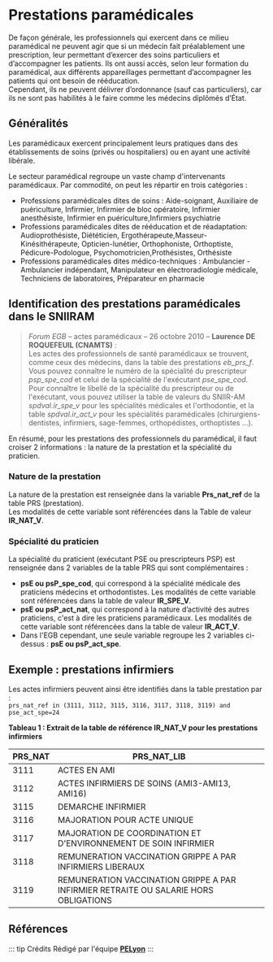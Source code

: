 # Prestations paramédicales
<!-- SPDX-License-Identifier: MPL-2.0 -->

De façon générale, les professionnels qui exercent dans ce milieu paramédical ne peuvent agir que si un médecin fait préalablement une prescription, 
leur permettant d’exercer des soins particuliers et d’accompagner les patients. Ils ont aussi accès, selon leur formation du paramédical,
aux différents appareillages permettant d’accompagner les patients qui ont besoin de rééducation.\
Cependant, ils ne peuvent délivrer d’ordonnance (sauf cas particuliers), car ils ne sont pas habilités à le faire comme les médecins diplômés d’État. 

## Généralités

Les paramédicaux exercent principalement leurs pratiques dans des établissements de soins (privés ou hospitaliers) ou en ayant une activité libérale.

Le secteur paramédical regroupe un vaste champ d'intervenants paramédicaux.
Par commodité, on peut les répartir en trois catégories :
* Professions paramédicales dites de soins :  Aide-soignant, Auxiliaire de puériculture, Infirmier, Infirmier de bloc opératoire, Infirmier anesthésiste, Infirmier en puériculture,Infirmiers psychiatrie
* Professions paramédicales dites de rééducation et de réadaptation: Audioprothésiste, Diététicien, Ergothérapeute,Masseur-Kinésithérapeute, Opticien-lunétier, Orthophoniste, Orthoptiste, Pédicure-Podologue, Psychomotricien,Prothésistes, Orthésiste
* Professions paramédicales dites médico-techniques : Ambulancier - Ambulancier indépendant, Manipulateur en électroradiologie médicale, Techniciens de laboratoires, Préparateur en pharmacie

## Identification des prestations paramédicales dans le SNIIRAM

>*Forum EGB* – actes paramédicaux – 26 octobre 2010 – **Laurence DE ROQUEFEUIL (CNAMTS)** :  
>Les actes des professionnels de santé paramédicaux se trouvent, comme ceux des médecins, dans la table des prestations *eb_prs_f*.  
>Vous pouvez connaître le numéro de la spécialité du prescripteur *psp_spe_cod* et celui de la spécialité de l'exécutant *pse_spe_cod*.  
>Pour connaître le libellé de la spécialité du prescripteur ou de l'exécutant, vous pouvez utiliser la table de valeurs du SNIIR-AM *spdval.ir_spe_v* pour les 
spécialités médicales et l'orthodontie, et la table *spdval.ir_act_v* pour les spécialités paramédicales
(chirurgiens-dentistes, infirmiers, sage-femmes, orthopédistes, orthoptistes ...).

En résumé, pour les prestations des professionnels du paramédical, il faut croiser 2 informations : la nature de la prestation et la spécialité du praticien. 

### Nature de la prestation
La nature de la prestation est renseignée dans la variable **Prs_nat_ref** de la table PRS (prestation).\
Les modalités de cette variable sont référencées dans la Table de valeur **IR_NAT_V**.

### Spécialité du praticien 
La spécialité du praticient (exécutant PSE ou prescripteurs PSP) est renseignée dans 2 variables de la table PRS qui sont complémentaires :
* __psE ou psP_spe_cod__, qui correspond à la spécialité médicale des praticiens médecins et orthodontistes.
Les modalités de cette variable sont référencées dans la table de valeur **IR_SPE_V**.
* __psE ou psP_act_nat__, qui correspond à la nature d’activité des autres praticiens, c'est à dire les praticiens paramédicaux. 
Les modalités de cette variable sont référencées dans la table de valeur **IR_ACT_V**.
* Dans l'EGB cependant, une seule variable regroupe les 2 variables ci-dessus : **psE ou psP_act_spe**.

## Exemple : prestations infirmiers

Les actes infirmiers peuvent ainsi être identifiés dans la table prestation par :  
`prs_nat_ref in (3111, 3112, 3115, 3116, 3117, 3118, 3119) and pse_act_spe=24`

**Tableau 1 : Extrait de la table de référence IR_NAT_V pour les prestations infirmiers**

| PRS_NAT | PRS_NAT_LIB                                                                          |
|---------|--------------------------------------------------------------------------------------|
| 3111    | ACTES EN AMI                                                                         |
| 3112    | ACTES INFIRMIERS DE SOINS (AMI3-AMI13, AMI16)                                        |
| 3115    | DEMARCHE INFIRMIER                                                                   |
| 3116    | MAJORATION POUR ACTE UNIQUE                                                          |
| 3117    | MAJORATION DE COORDINATION ET D'ENVIRONNEMENT DE SOIN INFIRMIER                      |
| 3118    | REMUNERATION VACCINATION GRIPPE A PAR INFIRMIERS LIBERAUX                            |
| 3119    | REMUNERATION VACCINATION GRIPPE A PAR INFIRMIER RETRAITE OU SALARIE HORS OBLIGATIONS | 

## Références
::: tip Crédits
Rédigé par l'équipe [**PELyon**](http://www.pelyon.fr/)
:::




